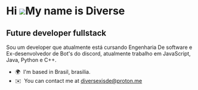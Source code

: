 Hi ![](https://user-images.githubusercontent.com/18350557/176309783-0785949b-9127-417c-8b55-ab5a4333674e.gif)My name is Diverse
===============================================================================================================================

Future developer fullstack
--------------------------

Sou um developer que atualmente está cursando Engenharia De software e Ex-desenvolvedor de Bot's do discord, atualmente trabalho em JavaScript, Java, Python e C++.

*   🌍  I'm based in Brasil, brasilia.
*   ✉️  You can contact me at [diversexisde@proton.me](mailto:diversexisde@proton.me)
